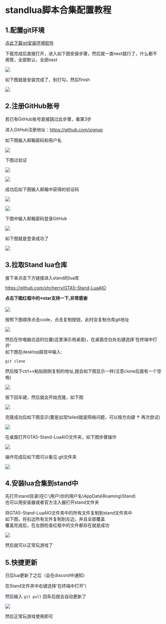 # standlua脚本合集配置教程

## 1.配置git环境

[点此下载git安装环境软件](https://registry.npmmirror.com/-/binary/git-for-windows/v2.47.1.windows.1/Git-2.47.1-64-bit.exe)

下载完成后直接打开，进入如下图安装步骤，然后就一直next就行了，什么都不用管，全部默认，全部next

![](../assets/public/gitfork/1.png)

如下图就是安装完成了，别打勾，然后finish

![](../assets/public/gitfork/2.png)

## 2.注册GitHub账号

若已有GitHub账号直接跳过此步骤，看第3步

进入GitHub注册地址：https://github.com/signup

如下图输入邮箱密码和用户名

![](../assets/public/gitfork/3.png)

下图过验证

![](../assets/public/gitfork/4.png)

![](../assets/public/gitfork/5.png)

成功后如下图输入邮箱中获得的验证码

![](../assets/public/gitfork/6.png)

![](../assets/public/gitfork/7.png)

下图中输入邮箱密码登录GitHub

![](../assets/public/gitfork/8.png)

如下图就是登录成功了

![](../assets/public/gitfork/9.png)

## 3.拉取Stand lua仓库

接下来点击下方链接进入stand的lua库

https://github.com/xhcherry/GTA5-Stand-LuaAIO

**点击下图红框中的⭐star支持一下,非常感谢**

![](../assets/public/gitfork/10.png)

按照下图顺序点击code，点击复制按钮，此时会复制仓库git地址

![](../assets/public/gitfork/11.png)

然后在你电脑合适的位置(这里演示用桌面)，在桌面空白处右键选择'在终端中打开'\
如下图在desktop路径中输入:
```shell
git clone
```

然后按下ctrl+v粘贴刚刚复制的地址,就会如下图显示一样(注意clone后面有一个空格)

![](../assets/public/gitfork/12.png)

按下回车键，然后就会开始克隆，如下图

![](../assets/public/gitfork/13.png)

克隆成功后如下图显示(要是出现failed就是网络问题，可以按方向键 ↑ 再次尝试)

![](../assets/public/gitfork/14.png)

在桌面打开GTA5-Stand-LuaAIO文件夹，如下图步骤操作

![](../assets/public/gitfork/15.jpg)

操作完成后如下图可以看见.git文件夹

![](../assets/public/gitfork/16.png)

## 4.安装lua合集到stand中

先打开stand目录(在C:\用户\你的用户名\AppData\Roaming\Stand)\
也可以用安装器或者官方注入器打开stand文件夹

将GTA5-Stand-LuaAIO文件夹中的所有文件复制到stand文件夹中\
如下图，将右边所有文件复制到左边，并且全部覆盖\
覆盖完成后，在左图检查红框中的文件都存在就是成功

![](../assets/public/gitfork/17.jpg)

然后就可以正常玩游戏了

## 5.快捷更新

日后lua更新了之后（会在discord中通知）

在Stand文件夹中右键选择'在终端中打开'\

然后输入 ```git pull``` 回车后就会自动更新了

![](../assets/public/gitfork/18.png)

然后正常玩游戏使用即可